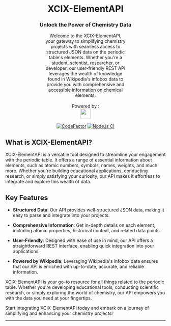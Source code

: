 <div align=center>

# XCIX-ElementAPI

### Unlock the Power of Chemistry Data

<p style="margin: 0 auto; width: 50%;">
Welcome to the XCIX-ElementAPI, your gateway to simplifying chemistry projects with seamless access to structured JSON data on the periodic table's elements. Whether you're a student, scientist, researcher, or developer, our user-friendly REST API leverages the wealth of knowledge found in Wikipedia's infobox data to provide you with comprehensive and accessible information on chemical elements.
</p>
<br/>
Powered by :

<br/>
<img src="https://wikimediafoundation.org/wp-content/uploads/2018/08/Wikimedia-logo_black.png" width="32"/>

<br/>

[![CodeFactor](https://www.codefactor.io/repository/github/zhid0399123/xcix-element-api/badge)](https://www.codefactor.io/repository/github/zhid0399123/xcix-element-api)
[![Node.js CI](https://github.com/zhid0399123/xcix-element-api/actions/workflows/main.yml/badge.svg?branch=main)](https://github.com/zhid0399123/xcix-element-api/actions/workflows/main.yml)

</div>

## What is XCIX-ElementAPI?

XCIX-ElementAPI is a versatile tool designed to streamline your engagement with the periodic table. It offers a range of essential information about elements, such as atomic numbers, symbols, names, weights, and much more. Whether you're building educational applications, conducting research, or simply satisfying your curiosity, our API makes it effortless to integrate and explore this wealth of data.

## Key Features

- **Structured Data**: Our API provides well-structured JSON data, making it easy to parse and integrate into your projects.

- **Comprehensive Information**: Get in-depth details on each element, including atomic properties, historical context, and related data points.

- **User-Friendly**: Designed with ease of use in mind, our API offers a straightforward REST interface, enabling quick integration into your applications.

- **Powered by Wikipedia**: Leveraging Wikipedia's infobox data ensures that our API is enriched with up-to-date, accurate, and reliable information.

XCIX-ElementAPI is your go-to resource for all things related to the periodic table. Whether you're developing educational tools, conducting scientific research, or simply exploring the world of chemistry, our API empowers you with the data you need at your fingertips.

Start integrating XCIX-ElementAPI today and embark on a journey of simplifying and enhancing your chemistry projects!

---

